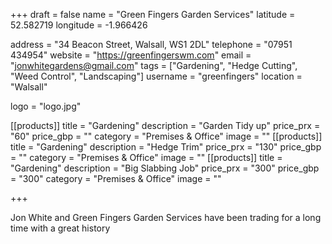+++
draft = false
name = "Green Fingers Garden Services"
latitude = 52.582719
longitude = -1.966426

address = "34 Beacon Street, Walsall, WS1 2DL"
telephone = "07951 434954"
website = "https://greenfingerswm.com"
email = "jonwhitegardens@gmail.com"
tags = ["Gardening", "Hedge Cutting", "Weed Control", "Landscaping"]
username = "greenfingers"
location = "Walsall"

logo = "logo.jpg"

[[products]]
  title = "Gardening"
  description = "Garden Tidy up"
  price_prx = "60"
  price_gbp = ""
  category = "Premises & Office"
  image = ""
[[products]]
  title = "Gardening"
  description = "Hedge Trim"
  price_prx = "130"
  price_gbp = ""
  category = "Premises & Office"
  image = ""
[[products]]
  title = "Gardening"
  description = "Big Slabbing Job"
  price_prx = "300"
  price_gbp = "300"
  category = "Premises & Office"
  image = ""


+++

Jon White and Green Fingers Garden Services have been trading for a long time with a great history
